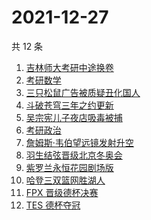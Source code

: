# 2021-12-27

共 12 条

<!-- BEGIN -->
<!-- 最后更新时间 Mon Dec 27 2021 01:20:16 GMT+0800 (China Standard Time) -->

1. [吉林师大考研中途换卷](https://www.zhihu.com/search?q=吉林师大考研)
1. [考研数学](https://www.zhihu.com/search?q=考研数学)
1. [三只松鼠广告被质疑丑化国人](https://www.zhihu.com/search?q=三只松鼠)
1. [斗破苍穹三年之约更新](https://www.zhihu.com/search?q=斗破苍穹三年之约)
1. [吴宗宪儿子夜店吸毒被捕](https://www.zhihu.com/search?q=吴宗宪儿子)
1. [考研政治](https://www.zhihu.com/search?q=考研政治)
1. [詹姆斯·韦伯望远镜发射升空](https://www.zhihu.com/search?q=韦伯望远镜)
1. [羽生结弦晋级北京冬奥会](https://www.zhihu.com/search?q=羽生结弦)
1. [紫罗兰永恒花园剧场版](https://www.zhihu.com/search?q=紫罗兰永恒花园)
1. [哈登三双篮网胜湖人](https://www.zhihu.com/search?q=湖人)
1. [FPX 晋级德杯决赛](https://www.zhihu.com/search?q=德杯)
1. [TES 德杯夺冠](https://www.zhihu.com/search?q=德杯)

<!-- END -->
